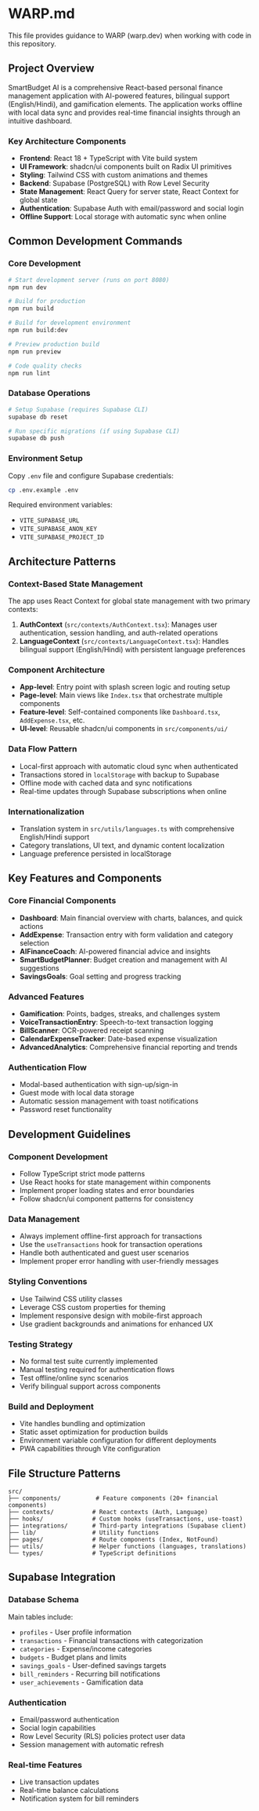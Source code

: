 # WARP.md

This file provides guidance to WARP (warp.dev) when working with code in this repository.

## Project Overview

SmartBudget AI is a comprehensive React-based personal finance management application with AI-powered features, bilingual support (English/Hindi), and gamification elements. The application works offline with local data sync and provides real-time financial insights through an intuitive dashboard.

### Key Architecture Components

- **Frontend**: React 18 + TypeScript with Vite build system
- **UI Framework**: shadcn/ui components built on Radix UI primitives
- **Styling**: Tailwind CSS with custom animations and themes
- **Backend**: Supabase (PostgreSQL) with Row Level Security
- **State Management**: React Query for server state, React Context for global state
- **Authentication**: Supabase Auth with email/password and social login
- **Offline Support**: Local storage with automatic sync when online

## Common Development Commands

### Core Development
```bash
# Start development server (runs on port 8080)
npm run dev

# Build for production
npm run build

# Build for development environment
npm run build:dev

# Preview production build
npm run preview

# Code quality checks
npm run lint
```

### Database Operations
```bash
# Setup Supabase (requires Supabase CLI)
supabase db reset

# Run specific migrations (if using Supabase CLI)
supabase db push
```

### Environment Setup
Copy `.env` file and configure Supabase credentials:
```bash
cp .env.example .env
```

Required environment variables:
- `VITE_SUPABASE_URL`
- `VITE_SUPABASE_ANON_KEY`
- `VITE_SUPABASE_PROJECT_ID`

## Architecture Patterns

### Context-Based State Management
The app uses React Context for global state management with two primary contexts:

1. **AuthContext** (`src/contexts/AuthContext.tsx`): Manages user authentication, session handling, and auth-related operations
2. **LanguageContext** (`src/contexts/LanguageContext.tsx`): Handles bilingual support (English/Hindi) with persistent language preferences

### Component Architecture
- **App-level**: Entry point with splash screen logic and routing setup
- **Page-level**: Main views like `Index.tsx` that orchestrate multiple components
- **Feature-level**: Self-contained components like `Dashboard.tsx`, `AddExpense.tsx`, etc.
- **UI-level**: Reusable shadcn/ui components in `src/components/ui/`

### Data Flow Pattern
- Local-first approach with automatic cloud sync when authenticated
- Transactions stored in `localStorage` with backup to Supabase
- Offline mode with cached data and sync notifications
- Real-time updates through Supabase subscriptions when online

### Internationalization
- Translation system in `src/utils/languages.ts` with comprehensive English/Hindi support
- Category translations, UI text, and dynamic content localization
- Language preference persisted in localStorage

## Key Features and Components

### Core Financial Components
- **Dashboard**: Main financial overview with charts, balances, and quick actions
- **AddExpense**: Transaction entry with form validation and category selection
- **AIFinanceCoach**: AI-powered financial advice and insights
- **SmartBudgetPlanner**: Budget creation and management with AI suggestions
- **SavingsGoals**: Goal setting and progress tracking

### Advanced Features
- **Gamification**: Points, badges, streaks, and challenges system
- **VoiceTransactionEntry**: Speech-to-text transaction logging
- **BillScanner**: OCR-powered receipt scanning
- **CalendarExpenseTracker**: Date-based expense visualization
- **AdvancedAnalytics**: Comprehensive financial reporting and trends

### Authentication Flow
- Modal-based authentication with sign-up/sign-in
- Guest mode with local data storage
- Automatic session management with toast notifications
- Password reset functionality

## Development Guidelines

### Component Development
- Follow TypeScript strict mode patterns
- Use React hooks for state management within components
- Implement proper loading states and error boundaries
- Follow shadcn/ui component patterns for consistency

### Data Management
- Always implement offline-first approach for transactions
- Use the `useTransactions` hook for transaction operations
- Handle both authenticated and guest user scenarios
- Implement proper error handling with user-friendly messages

### Styling Conventions
- Use Tailwind CSS utility classes
- Leverage CSS custom properties for theming
- Implement responsive design with mobile-first approach
- Use gradient backgrounds and animations for enhanced UX

### Testing Strategy
- No formal test suite currently implemented
- Manual testing required for authentication flows
- Test offline/online sync scenarios
- Verify bilingual support across components

### Build and Deployment
- Vite handles bundling and optimization
- Static asset optimization for production builds
- Environment variable configuration for different deployments
- PWA capabilities through Vite configuration

## File Structure Patterns

```
src/
├── components/          # Feature components (20+ financial components)
├── contexts/           # React contexts (Auth, Language)
├── hooks/              # Custom hooks (useTransactions, use-toast)
├── integrations/       # Third-party integrations (Supabase client)
├── lib/                # Utility functions
├── pages/              # Route components (Index, NotFound)
├── utils/              # Helper functions (languages, translations)
└── types/              # TypeScript definitions
```

## Supabase Integration

### Database Schema
Main tables include:
- `profiles` - User profile information
- `transactions` - Financial transactions with categorization
- `categories` - Expense/income categories
- `budgets` - Budget plans and limits
- `savings_goals` - User-defined savings targets
- `bill_reminders` - Recurring bill notifications
- `user_achievements` - Gamification data

### Authentication
- Email/password authentication
- Social login capabilities
- Row Level Security (RLS) policies protect user data
- Session management with automatic refresh

### Real-time Features
- Live transaction updates
- Real-time balance calculations
- Notification system for bill reminders